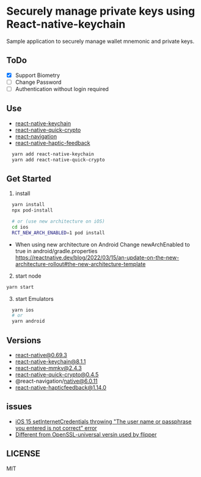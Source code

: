 # Securely manage private keys using React-native-keychain

Sample application to securely manage wallet mnemonic and private keys.

## ToDo

- [x] Support Biometry
- [ ] Change Password
- [ ] Authentication without login required

## Use

- [react-native-keychain](https://github.com/oblador/react-native-keychain)
- [react-native-quick-crypto](https://github.com/margelo/react-native-quick-crypto)
- [react-navigation](https://reactnavigation.org/)
- [react-native-haptic-feedback](https://github.com/junina-de/react-native-haptic-feedback)

```zsh
  yarn add react-native-keychain
  yarn add react-native-quick-crypto
```

## Get Started

1. install

```zsh
  yarn install
  npx pod-install

  # or (use new architecture on iOS)
  cd ios
  RCT_NEW_ARCH_ENABLED=1 pod install
```

- When using new architecture on Android Change newArchEnabled to true in android/gradle.properties https://reactnative.dev/blog/2022/03/15/an-update-on-the-new-architecture-rollout#the-new-architecture-template

2. start node

```zsh
yarn start
```

3. start Emulators

```zsh
  yarn ios
  # or
  yarn android
```

## Versions

- react-native@0.69.3
- react-native-keychain@8.1.1
- react-native-mmkv@2.4.3
- react-native-quick-crypto@0.4.5
- @react-navigation/native@6.0.11
- react-native-hapticfeedback@1.14.0

## issues

- [iOS 15 setInternetCredentials throwing "The user name or passphrase you entered is not correct" error](https://github.com/oblador/react-native-keychain/issues/509)
- [Different from OpenSSL-universal versin used by flipper](https://github.com/margelo/react-native-quick-crypto/issues/77#issuecomment-1201192055)

## LICENSE

MIT
